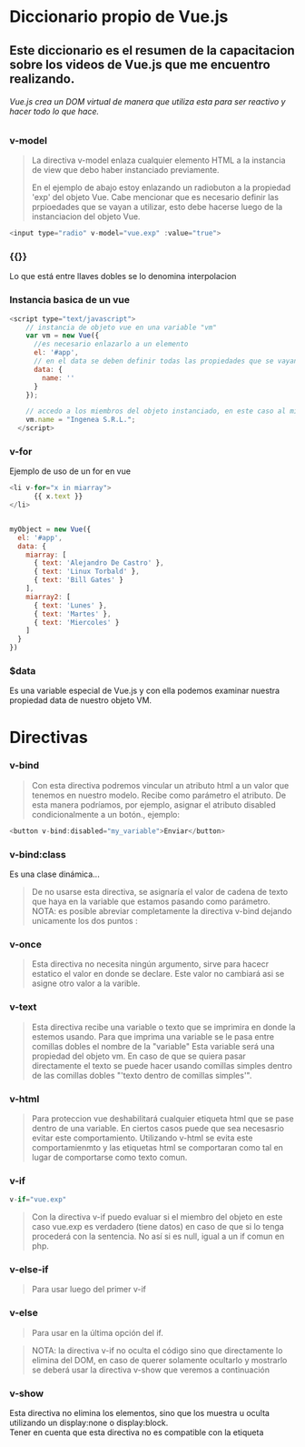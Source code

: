 # Diccionario propio de Vue.js
## Este diccionario es el resumen de la capacitacion sobre los videos de Vue.js que me encuentro realizando.


###### Vue.js crea un DOM virtual de manera que utiliza esta para ser reactivo y hacer todo lo que hace.

### v-model
> La directiva v-model enlaza cualquier elemento HTML a la instancia de view que debo haber instanciado previamente.
> 
> En el ejemplo de abajo estoy enlazando un radiobuton a la propiedad 'exp' del objeto Vue.
> Cabe mencionar que es necesario definir las prpioedades que se vayan a utilizar, esto debe hacerse luego de la instanciacion del objeto Vue.
```javascript
<input type="radio" v-model="vue.exp" :value="true">
```

### {{}}
Lo que está entre llaves dobles se lo denomina interpolacion


### Instancia basica de un vue
```javascript
<script type="text/javascript">
    // instancia de objeto vue en una variable "vm"
    var vm = new Vue({
      //es necesario enlazarlo a un elemento
      el: '#app',
      // en el data se deben definir todas las propiedades que se vayan a utilizar, aunque sea definirlas vacias.
      data: {
        name: ''
      }
    });

    // accedo a los miembros del objeto instanciado, en este caso al miembro name del objeto.
    vm.name = "Ingenea S.R.L.";
  </script>
```



### v-for
Ejemplo de uso de un for en vue


```javascript
<li v-for="x in miarray">
      {{ x.text }}
</li>


myObject = new Vue({
  el: '#app',
  data: {
    miarray: [
      { text: 'Alejandro De Castro' },
      { text: 'Linux Torbald' },
      { text: 'Bill Gates' }
    ],
    miarray2: [
      { text: 'Lunes' },
      { text: 'Martes' },
      { text: 'Miercoles' }
    ]
  }
})
```


### $data 
Es una variable especial de Vue.js y con ella podemos examinar nuestra propiedad data de nuestro objeto VM.

#  Directivas

### v-bind
> Con esta directiva podremos vincular un atributo html a un valor que tenemos en nuestro modelo. Recibe como parámetro el atributo. De esta manera podríamos, por ejemplo, asignar el atributo disabled condicionalmente a un botón., ejemplo:
```javascript
<button v-bind:disabled="my_variable">Enviar</button>
```

### v-bind:class
Es una clase dinámica...


> De no usarse esta directiva, se asignaría el valor de cadena de texto que haya en la variable que estamos pasando como parámetro.
> NOTA: es posible abreviar completamente la directiva v-bind dejando unicamente los dos puntos :

### v-once
> Esta directiva no necesita ningún argumento, sirve para hacecr estatico el valor en donde se declare.
> Este valor no cambiará asi se asigne otro valor a la varible.

### v-text
> Esta directiva recibe una variable o texto que se imprimira en donde la estemos usando.  Para que imprima una variable se le pasa entre comillas dobles el nombre de la "variable" Esta variable será una propiedad del objeto vm. En caso de que se quiera pasar directamente el texto se puede hacer usando comillas simples dentro de las comillas dobles "'texto dentro de comillas simples'".
### v-html

> Para proteccion vue deshabilitará cualquier etiqueta html que se pase dentro de una variable.  En ciertos casos puede que sea necesasrio evitar este comportamiento.  Utilizando v-html se evita este comportamienmto y las etiquetas html se comportaran como tal en lugar de comportarse como texto comun.

### v-if
```javascript
v-if="vue.exp"
```
> Con la directiva v-if puedo evaluar si el miembro del objeto en este caso vue.exp es verdadero (tiene datos)  en caso de que si lo tenga procederá con la sentencia. No así si es null, igual a un if comun en php.

### v-else-if
> Para usar luego del primer v-if
### v-else
> Para usar en la última opción del if.

> NOTA: la directiva v-if no oculta el código sino que directamente lo elimina del DOM,  en caso de querer solamente ocultarlo y mostrarlo se deberá usar la directiva v-show que veremos a continuación


### v-show
Esta directiva no elimina los elementos, sino que los muestra u oculta utilizando un display:none o display:block.  
Tener en cuenta que esta directiva no es compatible con la etiqueta <template>.  
NOTA: según la documentación, v-show será mas rápido para mostrar u ocultar elementos que v-if y v-else.  

### v-on
> Con esta directiva podremos escuchar un evento, ya sea nativo, o creado por nosotros. Por ejemplo podríamos estar atentos a que se haga click en un botón para lanzar una acción en nuestro modelo.
```javascript
<button v-on:click="mi_funcion">Enviar</button>
```
> La directiva v-on puede ser resumida poniendo simplemente la arroba @   quedando la linea de arriba asi:

```javascript
<button @click="mi_funcion">Enviar</button>
```



### template

> En Vue es posible incluír los asi llamados 'template' que no es otra cosa que código HTML que usaremos como plantilla. si el código es pequeño se escribe en la misma linea:

```javascript
template:'<span v-bind:class="cssClasses" aria-hidden="true"></span>'
```
> 
> En ocaciones el template es demasiado grande para ponerlo en linea, por lo que una posibilidad será incluir todo el código que se quiera usar como template en unas etiquetas script del tipo x-template, luego solo resta ponerle un ID e invocarlo. 
```javascript
<script type="text/x-template" id="task-template">

  // acá iría todo el template

</script>
```
Invocando al template:
```javascript
template: '#task-template'
```



### $emit
> El método $emit puede usarse como evento personalizado, para emitir un evento cuando algo suceda en la función en donde se lo declare, de esta manera una alerta será disparada para los componentes que esten escuchando este evento, ahora veremos como se escucha un evento emitido por este metodo $emit.
> 
> Para poder usar este metodo, primero debo instanciar un objeto de Vue, aquí un ejemplo completo.
> 
> 
> Este metodo recibe primero el nombre, y luego el argumento
> 
```javascript
var EventBus = new Vue;

EventBus.$emit('nombre_evento_emisor',this.index);
```
> 
> Luego para escuchar el evento debo por así decirlo 'suscribirme' a ese evento, de esta manera:
> 
```javascript
EventBus.$on('nombre_evento_emisor', function (index){
  // lo que quiero ejecutar al escuchar el evento
                                                     }
```

__________________________________________________________________________________________________

#### Uso de Vue-cli
> 
> Prerequisitos: tener Node instalado, y NPM. 
> 
Instalando el cliente:

```javascript
npm install vue-cli -g
```

Crear un proyecto con una plantilla en blanco:
```javascript
vue init simple nombre-del-proyecto
```
> Crear un proyecto con una plantilla webpack-simple. Esta plantilla utilizará webpack y una serie de modulos de webpack como vue-loader, el cuál nos va a permitir utilizar componentes de Vue en un solo archivo (Single File Components):
```javascript
vue init webpack-simple nombre_proyecto
```

> Al ejecutar este comando nuevamente Vue.js nos realizará una serie de preguntas, el nombre del proyecto, la descripción del proyecto, el autor y si queremos utilizar Sass.
> Una vez hecho esto  se generá la carpeta de nuestro proyecto que esta vez contendrá diferentes archivos:
- La carpeta src es donde pasaremos la mayor parte del tiempo desarrollando nuestra aplicación.
- El archivo de Babel .babelrc. Babel nos permite utilizar las nuevas herramientas de JavaScript y __ES6__ sin incovenientes ya que transpilará nuestro código a una versión de JavaScript que puede ser leida por cualquier navegador.
- El archivo .gitignore nos permite indicarle a git qué archivos queremos ignorar.

> Luego es necesario correr dentro del directorio del proyecto este comando para instalar las dependencias del proyecto
```javascript
npm install
```


Luego puedo compilar el proyecto  con este comando:
```javascript
npm run build
```

Una vez hecho el paso anterior para lanzar y ver la app, ejecuto este comando
```javascript
npm run dev
```

### WEBPACK

Se trata de un empaquetador de módulos, la definición de Webpack es bastante extensa.

### Definiendo Alias


Definiendo alias para las rutas:

```javascript
resolve: {
    alias: {
        'src': path.join(__dirname, 'src'),
        'components': path.join(__dirname, 'src/components'),
    }
},
```

Agregando el directorio src al array de módulos:

```javascript
resolve: {
    modules: [path.resolve(__dirname, "src"), "node_modules"],
},
```


```javascript
import EventBus from 'event-bus.js'
 
windows.EventBus = EventBus
```
____________________________________________________________________________________________________
# Creando una OnePage con el plugin VueRouter
```javascript
npm install vue-router
```
Una vez instalado el plugin debe ser importado, como cualquier otro plugin
```javascript
import Router from 'vue-router'
```

También es necesario indicar que se va a usar el plugin de esta manera
```javascript
Vue.use(Router)
```
> 
> Las rutas se especifican en un array y cada ruta será un objeto con al menos las siguientes propiedades:
> 
__path:__ indica a donde apunta la ruta, como por ejemplo /about-us
__component:__ indica el componente asociado a la ruta, representado por un objeto, como por ejemplo AboutUsPage.

```javascript
var router = new Router ({
  routes: [
      {
        path: '/',
        component: Dashboard
      },
      {
        path: '/tasks',
        component: Tasks
      }
  ]
});
```

Luego también es necesario incluír el objeto router dento del objeto VM
```javascript
var vm = new Vue({
  el: '#app',
  router,
  render: h => h(App)
})
```

Por último solo resta agregar esta etiqueta al componente principal.

### <router-link>
La etiqueta router link es similar al a-href del html, sirve para redireccioar a otra web.


```javascript
<router-link to="/">Inicio</router-link>
<router-link to="tasks">Tareas</router-link>
```

En caso de que se quiera dejar de hacer uso del hashtag # en la url, hay que setear el modo history dentro del router, justo antes de definir el array con las rutas:
```js
mode: 'history'
```

### Render Functions

Las Render Functions no son más que funciones de JavaScript que retornar algo llamado DOM Virtual, que no es más que un objeto de JavaScript que Vue.js utiliza para representar una plantilla y finalmente procesar e imprimir los elementos actuales del DOM en el navegador.


### Operador de propagacion de Objetos (objet spread operetor)
El operador de propagación spread operator permite que una expresión sea expandida en situaciones donde se esperan múltiples argumentos (llamadas a funciones) o múltiples elementos (arrays literales).
se utiliza con los tres puntos '...'

```js
...mapState(['count'])
```

### Arrow Function 

Las Arrow Function es una nueca caracteristica de ES6, la cual permite simplificar el código.
Basicamente en lugar de escribir 'function(){...acá el código}' se pone una flecha =>


Ejemplo de una función convencional
```js
setTimeout(function() {
  alert('me muestro pasado 1 segundo')
}, 1000);
```

Ejemplo de la misma función con arrow function

```js
setTimeout(() =>  alert('me muestro pasado 1 segundo'), 1000);
```


### Vuex
Vuex se trata de una implementación de Flux, un patrón de diseño para controlar el estado de nuestras aplicaciones.


State: estado de la aplicación, es decir datos de nuestro “Store”
Getters: similares a las computed properties, es decir de solo lectura
Mutations: métodos sincrónicos para actualizar el State
Actions: métodos asíncronos para realizar operaciones de AJAX, entre otras.


### Diferencia entre el Objeto "data" y el objwro "computed"

Mientras que las propiedades dentro del objeto __Data__ seran estáticas, las propiedades dentro de __computed__ seran dinámicas.
Es correcto entonces colocar dentro de las computed properties todas las propiedades que cambiaran.

Otra diferencia es que las computed properties al ser dinámicas, siempre va a ser una función, que retornará un valor.
Acá un ejemplo:
```js
var vm = new Vue({
            el: "#app",
            data:{
                name: 'Ale DC2'
            },
            computed: {
                invertir: function(){
                    return this.name.split('').reverse().join('');
                }
            }
        });
```
Observesé en el ejemplo de arriba, como la función de la computed está dentro del objeto __vm__ , para hacer referencia a __name__ hace uso del this.name
